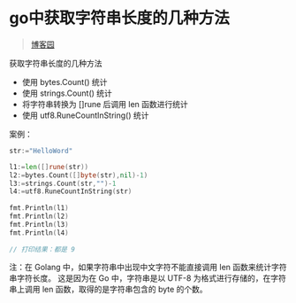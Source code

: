 [//]:# (2021/10/26 15:42|GOLANG|https://img2.baidu.com/it/u=1081034363,2190071361&fm=26&fmt=auto)
# go中获取字符串长度的几种方法
> [博客园](https://www.cnblogs.com/405845829qq/p/9472955.html)

获取字符串长度的几种方法

 
- 使用 bytes.Count() 统计
- 使用 strings.Count() 统计
- 将字符串转换为 []rune 后调用 len 函数进行统计
- 使用 utf8.RuneCountInString() 统计

案例：
```go
str:="HelloWord"

l1:=len([]rune(str))
l2:=bytes.Count([]byte(str),nil)-1)
l3:=strings.Count(str,"")-1
l4:=utf8.RuneCountInString(str)
 
fmt.Println(l1)
fmt.Println(l2)
fmt.Println(l3)
fmt.Println(l4)
 
// 打印结果：都是 9
```
注：在 Golang 中，如果字符串中出现中文字符不能直接调用 len 函数来统计字符串字符长度。
这是因为在 Go 中，字符串是以 UTF-8 为格式进行存储的，在字符串上调用 len 函数，取得的是字符串包含的 byte 的个数。
